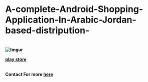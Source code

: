 # A-complete-Android-Shopping-Application-In-Arabic-Jordan-based-distripution-
<br  ><b>  ![Imgur](https://raw.githubusercontent.com/RashedAlkhatib/A-complete-Shopping-Application-In-Arabic-Jordan-based-distripution-/master/Webp.net-resizeimage%20(15).png) 
 <br ><b> 
 
 <a href="https://play.google.com/store/apps/details?id=com.alkhatibindustry.myapplication">play store</a>
 
  
<br><b> Contact For more
  <a href="http://rashedalkhatib.epizy.com/" >here</a>

